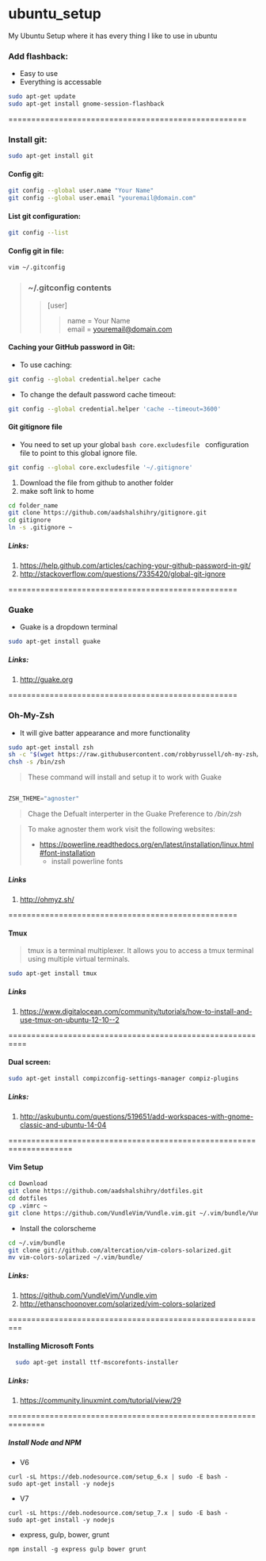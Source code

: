 # ubuntu_setup
My Ubuntu Setup where it has every thing I like to use in ubuntu
### Add flashback:
* Easy to use
* Everything is accessable

```bash
sudo apt-get update
sudo apt-get install gnome-session-flashback
```

====================================================

### Install git:

```bash
sudo apt-get install git
```
#### Config git:

```bash
git config --global user.name "Your Name"
git config --global user.email "youremail@domain.com"
```
#### List git configuration:

```bash
git config --list
```
#### Config git in file:
```bash
vim ~/.gitconfig
```
> ### ~/.gitconfig contents
> > [user]<br />
> > >	 name = Your Name <br /> 
> > >	 email = youremail@domain.com

#### Caching your GitHub password in Git:
* To use caching:
```bash
git config --global credential.helper cache
```
* To change the default password cache timeout:

```bash
git config --global credential.helper 'cache --timeout=3600'
``` 


#### Git gitignore file
* You need to set up your global ```bash core.excludesfile ``` configuration file to point to this global ignore file.

```bash
git config --global core.excludesfile '~/.gitignore'
```

1. Download the file from github to another folder  
2. make soft link to home 

```bash
cd folder_name
git clone https://github.com/aadshalshihry/gitignore.git
cd gitignore
ln -s .gitignore ~
```

##### Links:
1. https://help.github.com/articles/caching-your-github-password-in-git/
2. http://stackoverflow.com/questions/7335420/global-git-ignore

==================================================


### Guake
* Guake is a dropdown terminal

```bash
sudo apt-get install guake
```

##### Links:
1. http://guake.org

==================================================


### Oh-My-Zsh
* It will give batter appearance and more functionality

```bash
sudo apt-get install zsh
sh -c "$(wget https://raw.githubusercontent.com/robbyrussell/oh-my-zsh/master/tools/install.sh -O -)"
chsh -s /bin/zsh

```
> These command will install and setup it to work with Guake


```python

ZSH_THEME="agnoster"
```
> Chage the Defualt interperter in the Guake Preference to */bin/zsh*

> To make agnoster them work visit the following websites:
>   * https://powerline.readthedocs.org/en/latest/installation/linux.html#font-installation
>     * install powerline fonts
>   
##### Links
1. http://ohmyz.sh/


==================================================


#### Tmux 
> tmux is a terminal multiplexer. It allows you to access a tmux terminal using multiple virtual terminals.

```bash
sudo apt-get install tmux
```

##### Links
1. https://www.digitalocean.com/community/tutorials/how-to-install-and-use-tmux-on-ubuntu-12-10--2

==========================================================

#### Dual screen:

```bash
sudo apt-get install compizconfig-settings-manager compiz-plugins
```

##### Links:
1. http://askubuntu.com/questions/519651/add-workspaces-with-gnome-classic-and-ubuntu-14-04



====================================================================


#### Vim Setup

```bash
cd Download
git clone https://github.com/aadshalshihry/dotfiles.git
cd dotfiles
cp .vimrc ~
git clone https://github.com/VundleVim/Vundle.vim.git ~/.vim/bundle/Vundle.vim
```

* Install the colorscheme
```bash
cd ~/.vim/bundle
git clone git://github.com/altercation/vim-colors-solarized.git
mv vim-colors-solarized ~/.vim/bundle/
```

##### Links: 
1. https://github.com/VundleVim/Vundle.vim
2. http://ethanschoonover.com/solarized/vim-colors-solarized

=========================================================

#### Installing Microsoft Fonts
```bash
  sudo apt-get install ttf-mscorefonts-installer
```
##### Links:
1. https://community.linuxmint.com/tutorial/view/29

==============================================================

##### Install Node and NPM
* V6
```
curl -sL https://deb.nodesource.com/setup_6.x | sudo -E bash -
sudo apt-get install -y nodejs
```

* V7
```
curl -sL https://deb.nodesource.com/setup_7.x | sudo -E bash -
sudo apt-get install -y nodejs
```

* express, gulp, bower, grunt
```
npm install -g express gulp bower grunt
```
